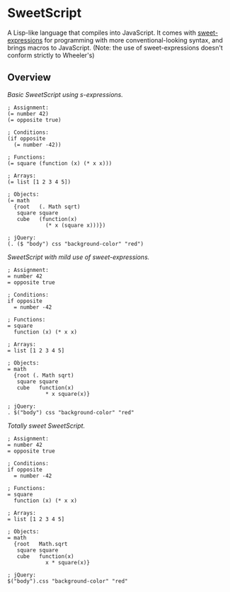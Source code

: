 # SweetScript

A Lisp-like language that compiles into JavaScript. It comes with [sweet-expressions](http://www.dwheeler.com/readable/) for programming with more conventional-looking syntax, and brings macros to JavaScript. (Note: the use of sweet-expressions doesn't conform strictly to Wheeler's)

## Overview

*Basic SweetScript using s-expressions.*

    ; Assignment:
    (= number 42)
    (= opposite true)

    ; Conditions:
    (if opposite
      (= number -42))
    
    ; Functions:
    (= square (function (x) (* x x)))
    
    ; Arrays:
    (= list [1 2 3 4 5])
    
    ; Objects:
    (= math
      {root   (. Math sqrt)
       square square
       cube   (function(x)
                (* x (square x)))})

    ; jQuery:
    (. ($ "body") css "background-color" "red")

*SweetScript with mild use of sweet-expressions.*

    ; Assignment:
    = number 42
    = opposite true

    ; Conditions:
    if opposite
      = number -42
    
    ; Functions:
    = square
      function (x) (* x x)
    
    ; Arrays:
    = list [1 2 3 4 5]
    
    ; Objects:
    = math
      {root (. Math sqrt)
       square square
       cube   function(x)
                * x square(x)}

    ; jQuery:
    . $("body") css "background-color" "red"

*Totally sweet SweetScript.*

    ; Assignment:
    = number 42
    = opposite true

    ; Conditions:
    if opposite
      = number -42
    
    ; Functions:
    = square
      function (x) (* x x)
    
    ; Arrays:
    = list [1 2 3 4 5]
    
    ; Objects:
    = math
      {root   Math.sqrt
       square square
       cube   function(x)
                x * square(x)}

    ; jQuery:
    $("body").css "background-color" "red"
